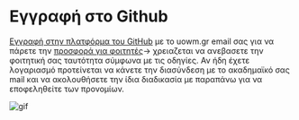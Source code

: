 # Εγγραφή στο Github

[Eγγραφή στην πλατφόρμα του GitHub](https://github.com/join) με το uowm.gr email σας για να πάρετε την [προσφορά για φοιτητές](https://education.github.com)-> χρειαζεται να ανεβασετε την φοιτητική σας ταυτότητα σύμφωνα με τις οδηγίες.
Αν ήδη έχετε λογαριασμό προτείνεται να κάνετε την διασύνδεση με το ακαδημαϊκό σας mail και να ακολουθήσετε την ίδια διαδικασία με παραπάνω για να εποφεληθείτε των προνομίων.

![gif](https://user-images.githubusercontent.com/18603174/38198808-e83367ac-3696-11e8-8a3e-6608455d76b1.gif)

